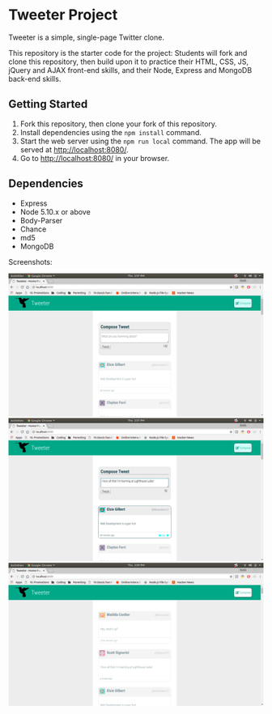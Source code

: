# Tweeter Project

Tweeter is a simple, single-page Twitter clone.

This repository is the starter code for the project: Students will fork and clone this repository, then build upon it to practice their HTML, CSS, JS, jQuery and AJAX front-end skills, and their Node, Express and MongoDB back-end skills.

## Getting Started

1. Fork this repository, then clone your fork of this repository.
2. Install dependencies using the `npm install` command.
3. Start the web server using the `npm run local` command. The app will be served at <http://localhost:8080/>.
4. Go to <http://localhost:8080/> in your browser.

## Dependencies

- Express
- Node 5.10.x or above
- Body-Parser
- Chance
- md5
- MongoDB

Screenshots:

!["Screenshot of the tweet box and previous tweets"](https://github.com/HypnoMama/tweeter/blob/master/docs/Display.png?raw=true)
!["Screenshot of the highlighted previous tweets upon hovering"](https://github.com/HypnoMama/tweeter/blob/master/docs/Previous-Tweet-Highlighted.png?raw=true)
!["Screenshot showing hidden tweet box"](https://github.com/HypnoMama/tweeter/blob/master/docs/Compose-Tweet-Hidden.png?raw=true)
